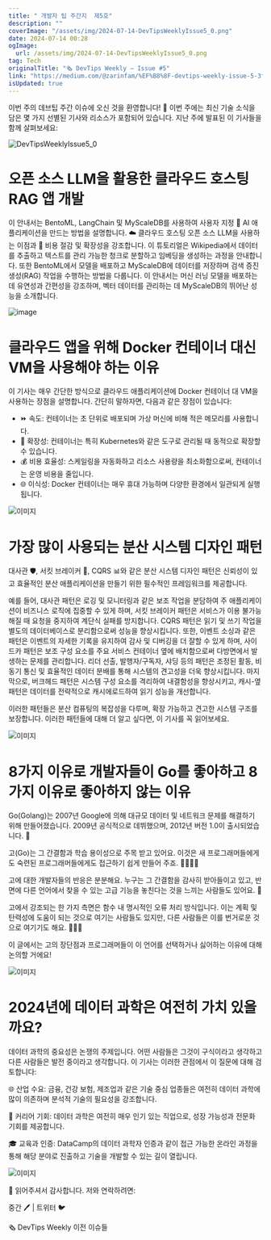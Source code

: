 ```yaml
---
title: " 개발자 팁 주간지  제5호"
description: ""
coverImage: "/assets/img/2024-07-14-DevTipsWeeklyIssue5_0.png"
date: 2024-07-14 00:28
ogImage: 
  url: /assets/img/2024-07-14-DevTipsWeeklyIssue5_0.png
tag: Tech
originalTitle: "🗞️ DevTips Weekly — Issue #5"
link: "https://medium.com/@zarinfam/%EF%B8%8F-devtips-weekly-issue-5-3fe204e25a6e"
isUpdated: true
---
```





이번 주의 데브팁 주간 이슈에 오신 것을 환영합니다! 📰 이번 주에는 최신 기술 소식을 담은 몇 가지 선별된 기사와 리소스가 포함되어 있습니다. 지난 주에 발표된 이 기사들을 함께 살펴보세요:

![DevTipsWeeklyIssue5_0](/assets/img/2024-07-14-DevTipsWeeklyIssue5_0.png)

# 오픈 소스 LLM을 활용한 클라우드 호스팅 RAG 앱 개발

이 안내서는 BentoML, LangChain 및 MyScaleDB를 사용하여 사용자 지정 🤖 AI 애플리케이션을 만드는 방법을 설명합니다. ☁️ 클라우드 호스팅 오픈 소스 LLM을 사용하는 이점과 💸 비용 절감 및 확장성을 강조합니다. 이 튜토리얼은 Wikipedia에서 데이터를 추출하고 텍스트를 관리 가능한 청크로 분할하고 임베딩을 생성하는 과정을 안내합니다. 또한 BentoML에서 모델을 배포하고 MyScaleDB에 데이터를 저장하며 검색 증진 생성(RAG) 작업을 수행하는 방법을 다룹니다. 이 안내서는 머신 러닝 모델을 배포하는 데 유연성과 간편성을 강조하며, 벡터 데이터를 관리하는 데 MyScaleDB의 뛰어난 성능을 소개합니다.

<div class="content-ad"></div>

![image](/assets/img/2024-07-14-DevTipsWeeklyIssue5_1.png)

# 클라우드 앱을 위해 Docker 컨테이너 대신 VM을 사용해야 하는 이유

이 기사는 매우 간단한 방식으로 클라우드 애플리케이션에 Docker 컨테이너 대 VM을 사용하는 장점을 설명합니다. 간단히 말하자면, 다음과 같은 장점이 있습니다:

- ⏩ 속도: 컨테이너는 초 단위로 배포되며 가상 머신에 비해 적은 메모리를 사용합니다.
- 🚀 확장성: 컨테이너는 특히 Kubernetes와 같은 도구로 관리될 때 동적으로 확장할 수 있습니다.
- 💰 비용 효율성: 스케일링을 자동화하고 리소스 사용량을 최소화함으로써, 컨테이너는 운영 비용을 줄입니다.
- 🌐 이식성: Docker 컨테이너는 매우 휴대 가능하며 다양한 환경에서 일관되게 실행됩니다.

<div class="content-ad"></div>

![이미지](/assets/img/2024-07-14-DevTipsWeeklyIssue5_2.png)

# 가장 많이 사용되는 분산 시스템 디자인 패턴

대사관 🛡️, 서킷 브레이커 🔌, CQRS 📊와 같은 분산 시스템 디자인 패턴은 신뢰성이 있고 효율적인 분산 애플리케이션을 만들기 위한 필수적인 프레임워크를 제공합니다.

예를 들어, 대사관 패턴은 로깅 및 모니터링과 같은 보조 작업을 분담하여 주 애플리케이션이 비즈니스 로직에 집중할 수 있게 하며, 서킷 브레이커 패턴은 서비스가 이용 불가능해질 때 요청을 중지하여 계단식 실패를 방지합니다. CQRS 패턴은 읽기 및 쓰기 작업을 별도의 데이터베이스로 분리함으로써 성능을 향상시킵니다. 또한, 이벤트 소싱과 같은 패턴은 이벤트의 자세한 기록을 유지하여 감사 및 디버깅을 더 잘할 수 있게 하며, 사이드카 패턴은 보조 구성 요소를 주요 서비스 컨테이너 옆에 배치함으로써 다방면에서 발생하는 문제를 관리합니다. 리더 선출, 발행자/구독자, 샤딩 등의 패턴은 조정된 활동, 비동기 통신 및 효율적인 데이터 분배를 통해 시스템의 견고성을 더욱 향상시킵니다. 마지막으로, 버크헤드 패턴은 시스템 구성 요소를 격리하여 내결함성을 향상시키고, 캐시-옆 패턴은 데이터를 전략적으로 캐시에로드하여 읽기 성능을 개선합니다.

<div class="content-ad"></div>

이러한 패턴들은 분산 컴퓨팅의 복잡성을 다루며, 확장 가능하고 견고한 시스템 구조를 보장합니다. 이러한 패턴들에 대해 더 알고 싶다면, 이 기사를 꼭 읽어보세요.

![이미지](/assets/img/2024-07-14-DevTipsWeeklyIssue5_3.png)

# 8가지 이유로 개발자들이 Go를 좋아하고 8가지 이유로 좋아하지 않는 이유

Go(Golang)는 2007년 Google에 의해 대규모 데이터 및 네트워크 문제를 해결하기 위해 만들어졌습니다. 2009년 공식적으로 데뷔했으며, 2012년 버전 1.0이 출시되었습니다. 🚀

<div class="content-ad"></div>

고(Go)는 그 간결함과 학습 용이성으로 주목 받고 있어요. 이것은 새 프로그래머들에게도 숙련된 프로그래머들에게도 접근하기 쉽게 만들어 주죠. 👩‍💻👨‍💻

고에 대한 개발자들의 반응은 분분해요. 누구는 그 간결함을 감사히 받아들이고 있고, 반면에 다른 언어에서 찾을 수 있는 고급 기능을 놓친다는 것을 느끼는 사람들도 있어요. 🤔

고에서 강조되는 한 가지 측면은 함수 내 명시적인 오류 처리 방식입니다. 이는 계획 및 탄력성에 도움이 되는 것으로 여기는 사람들도 있지만, 다른 사람들은 이를 번거로운 것으로 여기기도 해요. 🙌🤷‍♂️

이 글에서는 고의 장단점과 프로그래머들이 이 언어를 선택하거나 싫어하는 이유에 대해 논의할 거에요!

<div class="content-ad"></div>

![이미지](/assets/img/2024-07-14-DevTipsWeeklyIssue5_4.png)

# 2024년에 데이터 과학은 여전히 가치 있을까요?

데이터 과학의 중요성은 논쟁의 주제입니다. 어떤 사람들은 그것이 구식이라고 생각하고 다른 사람들은 발전 중이라고 생각합니다. 이 기사는 이러한 관점에서 이 질문에 대해 검토합니다:

🌐 산업 수요: 금융, 건강 보험, 제조업과 같은 기술 중심 업종들은 여전히 데이터 과학에 많이 의존하며 분석적 기술의 필요성을 강조합니다.

<div class="content-ad"></div>

🚀 커리어 기회: 데이터 과학은 여전히 매우 인기 있는 직업으로, 성장 가능성과 전문화 기회를 제공합니다.

🎓 교육과 인증: DataCamp의 데이터 과학자 인증과 같이 접근 가능한 온라인 과정을 통해 해당 분야로 진출하고 기술을 개발할 수 있는 길이 열립니다.

![이미지](/assets/img/2024-07-14-DevTipsWeeklyIssue5_5.png)

🙏 읽어주셔서 감사합니다. 저와 연락하려면:

<div class="content-ad"></div>

중간 🖊️ | 트위터 🐦

🗞️ DevTips Weekly 이전 이슈들